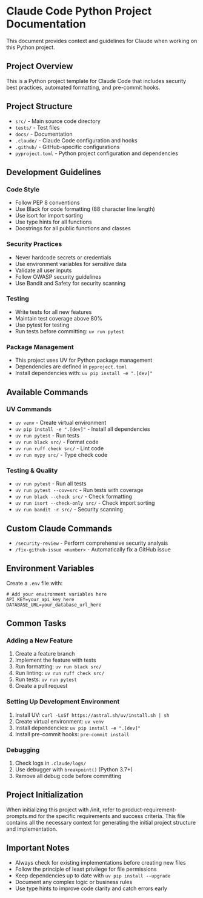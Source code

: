 # Claude Code Python Project Documentation

This document provides context and guidelines for Claude when working on this Python project.

## Project Overview

This is a Python project template for Claude Code that includes security best practices, automated formatting, and pre-commit hooks.

## Project Structure

- `src/` - Main source code directory
- `tests/` - Test files
- `docs/` - Documentation
- `.claude/` - Claude Code configuration and hooks
- `.github/` - GitHub-specific configurations
- `pyproject.toml` - Python project configuration and dependencies

## Development Guidelines

### Code Style
- Follow PEP 8 conventions
- Use Black for code formatting (88 character line length)
- Use isort for import sorting
- Use type hints for all functions
- Docstrings for all public functions and classes

### Security Practices
- Never hardcode secrets or credentials
- Use environment variables for sensitive data
- Validate all user inputs
- Follow OWASP security guidelines
- Use Bandit and Safety for security scanning

### Testing
- Write tests for all new features
- Maintain test coverage above 80%
- Use pytest for testing
- Run tests before committing: `uv run pytest`

### Package Management
- This project uses UV for Python package management
- Dependencies are defined in `pyproject.toml`
- Install dependencies with: `uv pip install -e ".[dev]"`

## Available Commands

### UV Commands
- `uv venv` - Create virtual environment
- `uv pip install -e ".[dev]"` - Install all dependencies
- `uv run pytest` - Run tests
- `uv run black src/` - Format code
- `uv run ruff check src/` - Lint code
- `uv run mypy src/` - Type check code

### Testing & Quality
- `uv run pytest` - Run all tests
- `uv run pytest --cov=src` - Run tests with coverage
- `uv run black --check src/` - Check formatting
- `uv run isort --check-only src/` - Check import sorting
- `uv run bandit -r src/` - Security scanning

## Custom Claude Commands

- `/security-review` - Perform comprehensive security analysis
- `/fix-github-issue <number>` - Automatically fix a GitHub issue

## Environment Variables

Create a `.env` file with:
```
# Add your environment variables here
API_KEY=your_api_key_here
DATABASE_URL=your_database_url_here
```

## Common Tasks

### Adding a New Feature
1. Create a feature branch
2. Implement the feature with tests
3. Run formatting: `uv run black src/`
4. Run linting: `uv run ruff check src/`
5. Run tests: `uv run pytest`
6. Create a pull request

### Setting Up Development Environment
1. Install UV: `curl -LsSf https://astral.sh/uv/install.sh | sh`
2. Create virtual environment: `uv venv`
3. Install dependencies: `uv pip install -e ".[dev]"`
4. Install pre-commit hooks: `pre-commit install`

### Debugging
1. Check logs in `.claude/logs/`
2. Use debugger with `breakpoint()` (Python 3.7+)
3. Remove all debug code before committing

## Project Initialization

When initializing this project with /init, refer to product-requirement-prompts.md for the specific requirements and success criteria. This file contains all the necessary context for generating the initial project structure and implementation.

## Important Notes

- Always check for existing implementations before creating new files
- Follow the principle of least privilege for file permissions
- Keep dependencies up to date with `uv pip install --upgrade`
- Document any complex logic or business rules
- Use type hints to improve code clarity and catch errors early
